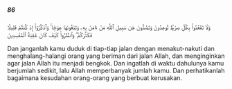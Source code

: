 ##### 86

<span class="ayah">وَلَا تَقْعُدُوا۟ بِكُلِّ صِرَٰطٍۢ تُوعِدُونَ وَتَصُدُّونَ عَن سَبِيلِ ٱللَّهِ مَنْ ءَامَنَ بِهِۦ وَتَبْغُونَهَا عِوَجًۭا ۚ وَٱذْكُرُوٓا۟ إِذْ كُنتُمْ قَلِيلًۭا فَكَثَّرَكُمْ ۖ وَٱنظُرُوا۟ كَيْفَ كَانَ عَٰقِبَةُ ٱلْمُفْسِدِينَ</span>

<span class="ayah_translation">Dan janganlah kamu duduk di tiap-tiap jalan dengan menakut-nakuti dan menghalang-halangi orang yang beriman dari jalan Allah, dan menginginkan agar jalan Allah itu menjadi bengkok. Dan ingatlah di waktu dahulunya kamu berjumlah sedikit, lalu Allah memperbanyak jumlah kamu. Dan perhatikanlah bagaimana kesudahan orang-orang yang berbuat kerusakan.</span>
